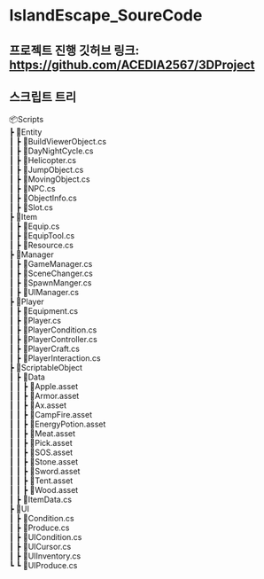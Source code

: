 # IslandEscape_SoureCode

## 프로젝트 진행 깃허브 링크: https://github.com/ACEDIA2567/3DProject

## 스크립트 트리
📦Scripts  
 ┣ 📂Entity  
 ┃ ┣ 📜BuildViewerObject.cs  
 ┃ ┣ 📜DayNightCycle.cs  
 ┃ ┣ 📜Helicopter.cs  
 ┃ ┣ 📜JumpObject.cs  
 ┃ ┣ 📜MovingObject.cs  
 ┃ ┣ 📜NPC.cs  
 ┃ ┣ 📜ObjectInfo.cs  
 ┃ ┣ 📜Slot.cs   
 ┣ 📂Item  
 ┃ ┣ 📜Equip.cs  
 ┃ ┣ 📜EquipTool.cs  
 ┃ ┣ 📜Resource.cs  
 ┣ 📂Manager  
 ┃ ┣ 📜GameManager.cs  
 ┃ ┣ 📜SceneChanger.cs  
 ┃ ┣ 📜SpawnManger.cs    
 ┃ ┣ 📜UIManager.cs    
 ┣ 📂Player  
 ┃ ┣ 📜Equipment.cs  
 ┃ ┣ 📜Player.cs  
 ┃ ┣ 📜PlayerCondition.cs  
 ┃ ┣ 📜PlayerController.cs  
 ┃ ┣ 📜PlayerCraft.cs  
 ┃ ┣ 📜PlayerInteraction.cs  
 ┣ 📂ScriptableObject  
 ┃ ┣ 📂Data  
 ┃ ┃ ┣ 📜Apple.asset  
 ┃ ┃ ┣ 📜Armor.asset  
 ┃ ┃ ┣ 📜Ax.asset  
 ┃ ┃ ┣ 📜CampFire.asset  
 ┃ ┃ ┣ 📜EnergyPotion.asset  
 ┃ ┃ ┣ 📜Meat.asset  
 ┃ ┃ ┣ 📜Pick.asset  
 ┃ ┃ ┣ 📜SOS.asset  
 ┃ ┃ ┣ 📜Stone.asset  
 ┃ ┃ ┣ 📜Sword.asset  
 ┃ ┃ ┣ 📜Tent.asset  
 ┃ ┃ ┣ 📜Wood.asset  
 ┃ ┣ 📜ItemData.cs  
 ┣ 📂UI  
 ┃ ┣ 📜Condition.cs    
 ┃ ┣ 📜Produce.cs  
 ┃ ┣ 📜UICondition.cs  
 ┃ ┣ 📜UICursor.cs  
 ┃ ┣ 📜UIInventory.cs  
 ┗ ┗ 📜UIProduce.cs  

